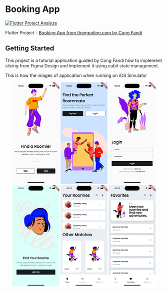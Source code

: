 # Booking App

[![Flutter Project Analyze](https://github.com/rymesaint/booking_app/actions/workflows/dart.yml/badge.svg)](https://github.com/rymesaint/booking_app/actions/workflows/dart.yml)

Flutter Project - [Booking App from thengoding.com by Cong Fandi](https://thengoding.com/)


## Getting Started

This project is a tutorial application guided by Cong Fandi how to implement slicing from Figma Design and implement it using cubit state management.

This is how the images of application when running on iOS Simulator

<p align="center">
  <img width="150" src="https://github.com/rymesaint/booking_app/blob/main/documentation/images/Simulator%20Screen%20Shot%20-%20iPhone%2014%20Pro%20-%202022-11-26%20at%2022.25.02.png?raw=true">
  <img width="150" src="https://github.com/rymesaint/booking_app/blob/main/documentation/images/Simulator%20Screen%20Shot%20-%20iPhone%2014%20Pro%20-%202022-11-26%20at%2022.25.05.png?raw=true">
  <img width="150" src="https://github.com/rymesaint/booking_app/blob/main/documentation/images/Simulator%20Screen%20Shot%20-%20iPhone%2014%20Pro%20-%202022-11-26%20at%2022.25.08.png?raw=true">
  <img width="150" src="https://github.com/rymesaint/booking_app/blob/main/documentation/images/Simulator%20Screen%20Shot%20-%20iPhone%2014%20Pro%20-%202022-11-26%20at%2022.25.11.png?raw=true">
  <img width="150" src="https://github.com/rymesaint/booking_app/blob/main/documentation/images/Simulator%20Screen%20Shot%20-%20iPhone%2014%20Pro%20-%202022-11-26%20at%2022.25.13.png?raw=true">
  <img width="150" src="https://github.com/rymesaint/booking_app/blob/main/documentation/images/Simulator%20Screen%20Shot%20-%20iPhone%2014%20Pro%20-%202022-11-26%20at%2022.25.15.png?raw=true">
</p>

